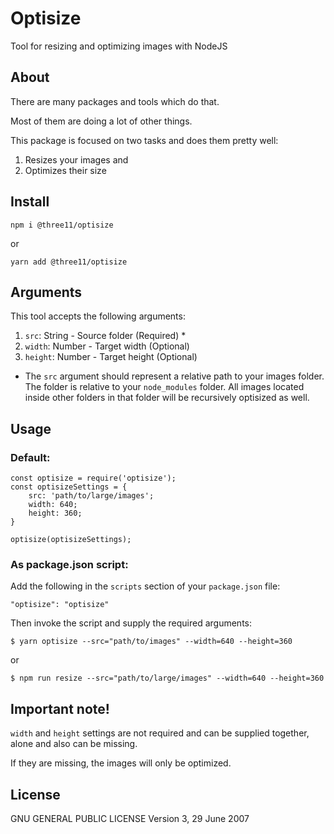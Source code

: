 # Optisize

Tool for resizing and optimizing images with NodeJS

## About

There are many packages and tools which do that.

Most of them are doing a lot of other things.

This package is focused on two tasks and does them pretty well:

1. Resizes your images and
2. Optimizes their size

## Install

```
npm i @three11/optisize
```

or

```
yarn add @three11/optisize
```

## Arguments

This tool accepts the following arguments:

1. `src`: String - Source folder (Required) \*
2. `width`: Number - Target width (Optional)
3. `height`: Number - Target height (Optional)

* The `src` argument should represent a relative path to your images folder. The folder is relative to your `node_modules` folder. All images located inside other folders in that folder will be recursively optisized as well.

## Usage

### Default:

```
const optisize = require('optisize');
const optisizeSettings = {
	src: 'path/to/large/images';
	width: 640;
	height: 360;
}

optisize(optisizeSettings);
```

### As package.json script:

Add the following in the `scripts` section of your `package.json` file:

```
"optisize": "optisize"
```

Then invoke the script and supply the required arguments:

```
$ yarn optisize --src="path/to/images" --width=640 --height=360
```

or

```
$ npm run resize --src="path/to/large/images" --width=640 --height=360
```

## Important note!

`width` and `height` settings are not required and can be supplied together, alone and also can be missing.

If they are missing, the images will only be optimized.

## License

GNU GENERAL PUBLIC LICENSE
Version 3, 29 June 2007

